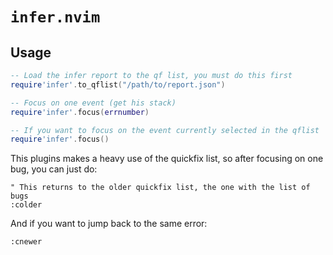 # `infer.nvim`

## Usage

```lua
-- Load the infer report to the qf list, you must do this first
require'infer'.to_qflist("/path/to/report.json")

-- Focus on one event (get his stack)
require'infer'.focus(errnumber)

-- If you want to focus on the event currently selected in the qflist
require'infer'.focus()
```

This plugins makes a heavy use of the quickfix list, so after focusing
on one bug, you can just do:
```vim
" This returns to the older quickfix list, the one with the list of bugs
:colder
```

And if you want to jump back to the same error:
```vim
:cnewer
```
